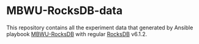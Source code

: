 # MBWU-RocksDB-data

This repository contains all the experiment data that generated by Ansible playbook [MBWU-RocksDB](https://github.com/ljishen/MBWU-RocksDB) with regular [RocksDB](https://github.com/facebook/rocksdb) v6.1.2.
